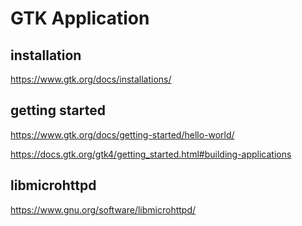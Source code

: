 # GTK Application

## installation

<https://www.gtk.org/docs/installations/>

## getting started

<https://www.gtk.org/docs/getting-started/hello-world/>

<https://docs.gtk.org/gtk4/getting_started.html#building-applications>

## libmicrohttpd

<https://www.gnu.org/software/libmicrohttpd/>

